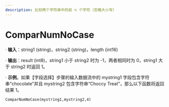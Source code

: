 ```yaml
---
description: 比较两个字符串中的前 n 个字符（忽略大小写）
---
```


# ComparNumNoCase

· **输入**：string1 (string)，string2 (string)，length (int16)

· **输出**：result (int8)，string1 小于 string2 时为 -1，两者相同时为 0，string1 大于 string2 时返回 1。

· **示例**。如果【字段选择】步骤的输入数据流中的 mystring1 字段包含字符串“chocolate”并且 mystring2 包含字符串“Choccy Treat”，那么以下函数将返回结果 1。

`ComparNumNoCase(mystring1,mystring2,4)`
